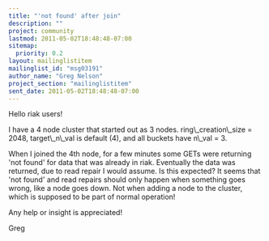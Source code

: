 ```yaml
---
title: "'not found' after join"
description: ""
project: community
lastmod: 2011-05-02T18:48:48-07:00
sitemap:
  priority: 0.2
layout: mailinglistitem
mailinglist_id: "msg03191"
author_name: "Greg Nelson"
project_section: "mailinglistitem"
sent_date: 2011-05-02T18:48:48-07:00
---
```



Hello riak users! 

I have a 4 node cluster that started out as 3 nodes. ring\\_creation\\_size = 2048, 
target\\_n\\_val is default (4), and all buckets have n\\_val = 3.

When I joined the 4th node, for a few minutes some GETs were returning 'not 
found' for data that was already in riak. Eventually the data was returned, due 
to read repair I would assume. Is this expected? It seems that 'not found' and 
read repairs should only happen when something goes wrong, like a node goes 
down. Not when adding a node to the cluster, which is supposed to be part of 
normal operation!

Any help or insight is appreciated!

Greg 

